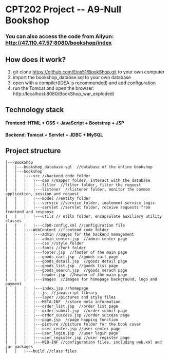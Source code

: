 # CPT202 Project -- A9-Null Bookshop
### You can also access the code from Aliyun: http://47.110.47.57:8080/bookshop/index

## How does it work?
1. git clone https://github.com/Eins51/BookShop.git to your own computer
2. import the bookshop_databse.sql to your own database
3. open with a compiler(IDEA is recommended) and add configuration
4. run the Tomcat and open the browser: http://localhost:8080/BookShop_war_exploded/

## Technology stack
#### Frontend: HTML + CSS + JavaScript + Bootstrap + JSP
#### Backend: Tomcat + Servlet + JDBC + MySQL

## Project structure
```
|---BookShop
|   |---bookshop_database.sql  //database of the online bookshop
|   |---bookshop
|   |   |---src //backend code folder
|   |   |   |---dao //mapper folder, interact with the database
|   |   |   |---filter  //filter folder, filter the request
|   |   |   |---listener  //listener folder, monitor the common application, session and request
|   |   |   |---model //entity folder
|   |   |   |---service //service folder, implememt service logic 
|   |   |   |---servlet //servlet folder, receive requests from frontend and response
|   |   |   |---utils // utils folder, encapsulate auxiliary utility classes
|   |   |   |---c3p0-config.xml //configuration file
|   |   |---WebContent //frontend code folder
|   |   |   |---admin //pages for the backend management
|   |   |   |---admin_center.jsp  //admin center page
|   |   |   |---css //style folder
|   |   |   |---fonts //font folder
|   |   |   |---footer.jsp  //footer of the main page
|   |   |   |---goods_cart.jsp  //goods cart page
|   |   |   |---goods_detail.jsp  //goods detail page
|   |   |   |---goods_list.jsp  //goods list page
|   |   |   |---goods_search.jsp  //goods serach page
|   |   |   |---header.jsp  //header of the main page
|   |   |   |---images  //images for homepage background, logo and payment
|   |   |   |---index.jsp //homepage
|   |   |   |---js  //javascript library
|   |   |   |---layer //pictures and style files
|   |   |   |---META-INF  //store meta information
|   |   |   |---order_list.jsp  //order list page
|   |   |   |---order_submit.jsp  //order submit page
|   |   |   |---order_success.jsp //order success page
|   |   |   |---page.jsp  //page hopping function
|   |   |   |---picture //picture folder for the book cover
|   |   |   |---user_center.jsp //user center page
|   |   |   |---user_login.jsp  //user login page
|   |   |   |---user_register.jsp //user register page
|   |   |   |---WEB-INF //configuration files, including web.xml and jar packages 
|   |   |---build //class files
```
